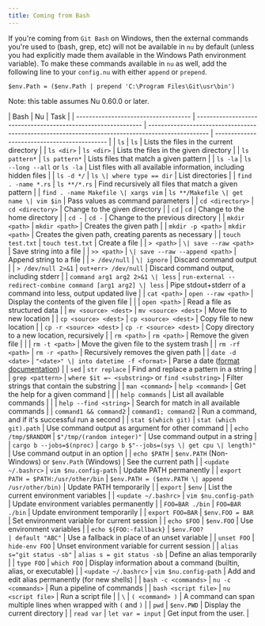 ```yaml
---
title: Coming from Bash
---
```


If you're coming from `Git Bash` on Windows, then the external commands you're used to (bash, grep, etc) will not be available in `nu` by default (unless you had explicitly made them available in the Windows Path environment variable).
To make these commands available in `nu` as well, add the following line to your `config.nu` with either `append` or `prepend`.

```nushell title="config.nu"
$env.Path = ($env.Path | prepend 'C:\Program Files\Git\usr\bin')
```

Note: this table assumes Nu 0.60.0 or later.

| Bash                                 | Nu                                                            | Task                                                                                              |
| ------------------------------------ | ------------------------------------------------------------- | ------------------------------------------------------------------------------------------------- | -------------------------------------------- |
| `ls`                                 | `ls`                                                          | Lists the files in the current directory                                                          |
| `ls <dir>`                           | `ls <dir>`                                                    | Lists the files in the given directory                                                            |
| `ls pattern*`                        | `ls pattern*`                                                 | Lists files that match a given pattern                                                            |
| `ls -la`                             | `ls --long --all` or `ls -la`                                 | List files with all available information, including hidden files                                 |
| `ls -d */`                           | `ls \| where type == dir`                                     | List directories                                                                                  |
| `find . -name *.rs`                  | `ls **/*.rs`                                                  | Find recursively all files that match a given pattern                                             |
| `find . -name Makefile \| xargs vim` | `ls **/Makefile \| get name \| vim $in`                       | Pass values as command parameters                                                                 |
| `cd <directory>`                     | `cd <directory>`                                              | Change to the given directory                                                                     |
| `cd`                                 | `cd`                                                          | Change to the home directory                                                                      |
| `cd -`                               | `cd -`                                                        | Change to the previous directory                                                                  |
| `mkdir <path>`                       | `mkdir <path>`                                                | Creates the given path                                                                            |
| `mkdir -p <path>`                    | `mkdir <path>`                                                | Creates the given path, creating parents as necessary                                             |
| `touch test.txt`                     | `touch test.txt`                                              | Create a file                                                                                     |
| `> <path>`                           | `\| save --raw <path>`                                        | Save string into a file                                                                           |
| `>> <path>`                          | `\| save --raw --append <path>`                               | Append string to a file                                                                           |
| `> /dev/null`                        | `\| ignore`                                                   | Discard command output                                                                            |
| `> /dev/null 2>&1`                   | `out+err> /dev/null`                                          | Discard command output, including stderr                                                          |
| `command arg1 arg2 2>&1 \| less`     | `run-external --redirect-combine command [arg1 arg2] \| less` | Pipe stdout+stderr of a command into less, output updated live                                    |
| `cat <path>`                         | `open --raw <path>`                                           | Display the contents of the given file                                                            |
|                                      | `open <path>`                                                 | Read a file as structured data                                                                    |
| `mv <source> <dest>`                 | `mv <source> <dest>`                                          | Move file to new location                                                                         |
| `cp <source> <dest>`                 | `cp <source> <dest>`                                          | Copy file to new location                                                                         |
| `cp -r <source> <dest>`              | `cp -r <source> <dest>`                                       | Copy directory to a new location, recursively                                                     |
| `rm <path>`                          | `rm <path>`                                                   | Remove the given file                                                                             |
|                                      | `rm -t <path>`                                                | Move the given file to the system trash                                                           |
| `rm -rf <path>`                      | `rm -r <path>`                                                | Recursively removes the given path                                                                |
| `date -d <date>`                     | `"<date>" \| into datetime -f <format>`                       | Parse a date ([format documentation](https://docs.rs/chrono/0.4.15/chrono/format/strftime/index)) |
| `sed`                                | `str replace`                                                 | Find and replace a pattern in a string                                                            |
| `grep <pattern>`                     | `where $it =~ <substring>` or `find <substring>`              | Filter strings that contain the substring                                                         |
| `man <command>`                      | `help <command>`                                              | Get the help for a given command                                                                  |
|                                      | `help commands`                                               | List all available commands                                                                       |
|                                      | `help --find <string>`                                        | Search for match in all available commands                                                        |
| `command1 && command2`               | `command1; command2`                                          | Run a command, and if it's successful run a second                                                |
| `stat $(which git)`                  | `stat (which git).path`                                       | Use command output as argument for other command                                                  |
| `echo /tmp/$RANDOM`                  | `$"/tmp/(random integer)"`                                    | Use command output in a string                                                                    |
| `cargo b --jobs=$(nproc)`            | `cargo b $"--jobs=(sys \| get cpu \| length)"`                | Use command output in an option                                                                   |
| `echo $PATH`                         | `$env.PATH` (Non-Windows) or `$env.Path` (Windows)            | See the current path                                                                              |
| `<update ~/.bashrc>`                 | `vim $nu.config-path`                                         | Update PATH permanently                                                                           |
| `export PATH = $PATH:/usr/other/bin` | `$env.PATH = ($env.PATH \| append /usr/other/bin)`            | Update PATH temporarily                                                                           |
| `export`                             | `$env`                                                        | List the current environment variables                                                            |
| `<update ~/.bashrc>`                 | `vim $nu.config-path`                                         | Update environment variables permanently                                                          |
| `FOO=BAR ./bin`                      | `FOO=BAR ./bin`                                               | Update environment temporarily                                                                    |
| `export FOO=BAR`                     | `$env.FOO = BAR`                                              | Set environment variable for current session                                                      |
| `echo $FOO`                          | `$env.FOO`                                                    | Use environment variables                                                                         |
| `echo ${FOO:-fallback}`              | `$env.FOO?                                                    | default "ABC"`                                                                                    | Use a fallback in place of an unset variable |
| `unset FOO`                          | `hide-env FOO`                                                | Unset environment variable for current session                                                    |
| `alias s="git status -sb"`           | `alias s = git status -sb`                                    | Define an alias temporarily                                                                       |
| `type FOO`                           | `which FOO`                                                   | Display information about a command (builtin, alias, or executable)                               |
| `<update ~/.bashrc>`                 | `vim $nu.config-path`                                         | Add and edit alias permanently (for new shells)                                                   |
| `bash -c <commands>`                 | `nu -c <commands>`                                            | Run a pipeline of commands                                                                        |
| `bash <script file>`                 | `nu <script file>`                                            | Run a script file                                                                                 |
| `\`                                  | `( <command> )`                                               | A command can span multiple lines when wrapped with `(` and `)`                                   |
| `pwd`                                | `$env.PWD`                                                    | Display the current directory                                                                     |
| `read var`                           | `let var = input`                                             | Get input from the user.                                                                          |
